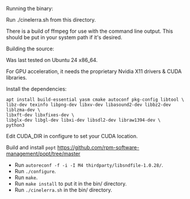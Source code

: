 Running the binary:

Run ./cinelerra.sh from this directory.

There is a build of ffmpeg for use with the command line output.  This
should be put in your system path if it's desired.




Building the source:

Was last tested on Ubuntu 24 x86_64.

For GPU acceleration, it needs the proprietary Nvidia X11 drivers & CUDA
libraries.

Install the dependencies:

```
apt install build-essential yasm cmake autoconf pkg-config libtool \
libz-dev texinfo libpng-dev libxv-dev libasound2-dev libbz2-dev liblzma-dev \
libxft-dev libxfixes-dev \
libglx-dev libgl-dev libxi-dev libsdl2-dev libraw1394-dev \
python3
```

Edit CUDA_DIR in configure to set your CUDA location.

Build and install `popt` https://github.com/rpm-software-management/popt/tree/master

* Run `autoreconf -f -i -I M4 thirdparty/libsndfile-1.0.28/`.
* Run `./configure`.  
* Run `make`. 
* Run `make install` to put it in the bin/ directory. 
* Run `./cinelerra.sh` in the bin/ directory.





